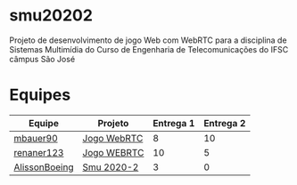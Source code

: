 # smu20202
Projeto de desenvolvimento de jogo Web com WebRTC para a disciplina de Sistemas Multimídia do Curso de Engenharia de Telecomunicações do IFSC câmpus São José

# Equipes

| Equipe | Projeto | Entrega 1 | Entrega 2 |
|-|-|-|-|
| [mbauer90](https://github.com/mbauer90/SMU) | [Jogo WebRTC](https://github.com/mbauer90/SMU/projects/1) | 8 | 10 |
| [renaner123](https://github.com/renaner123/Sudoku_SMU) | [Jogo WEBRTC](https://github.com/renaner123/Sudoku_SMU/projects/1) | 10 | 5 |
| [AlissonBoeing](https://github.com/AlissonBoeing/smu-alisson) | [Smu 2020-2](https://github.com/AlissonBoeing/smu-alisson/projects/1) | 3 | 0 |
